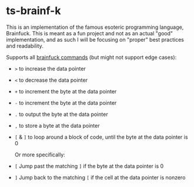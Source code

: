 # ts-brainf-k

This is an implementation of the famous esoteric programming language, Brainfuck.
This is meant as a fun project and not as an actual "good" implementation, and as such I will be focusing on "proper" best practices and readability.

Supports all [brainfuck commands](https://en.wikipedia.org/wiki/Brainfuck) (but might not support edge cases):

- `>` to increase the data pointer
- `<` to decrease the data pointer
- `+` to increment the byte at the data pointer
- `-` to increment the byte at the data pointer
- `.` to output the byte at the data pointer
- `,` to store a byte at the data pointer
- `[` & `]` to loop around a block of code, until the byte at the data pointer is 0

  Or more specifically:

- `[` Jump past the matching `]` if the byte at the data pointer is 0
- `]` Jump back to the matching `[` if the cell at the data pointer is nonzero
